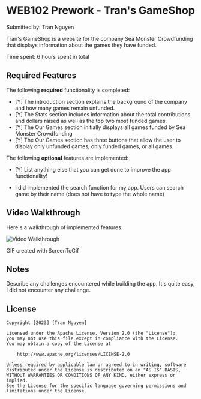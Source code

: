 # WEB102 Prework - Tran's GameShop

Submitted by: Tran Nguyen

Tran's GameShop is a website for the company Sea Monster Crowdfunding that displays information about the games they have funded.

Time spent: 6 hours spent in total

## Required Features

The following **required** functionality is completed:

- [Y] The introduction section explains the background of the company and how many games remain unfunded.
- [Y] The Stats section includes information about the total contributions and dollars raised as well as the top two most funded games.
- [Y] The Our Games section initially displays all games funded by Sea Monster Crowdfunding
- [Y] The Our Games section has three buttons that allow the user to display only unfunded games, only funded games, or all games.

The following **optional** features are implemented:

- [Y] List anything else that you can get done to improve the app functionality!

* I did implemented the search function for my app. Users can search game by their name (does not have to type the whole name)

## Video Walkthrough

Here's a walkthrough of implemented features:

<img src='./prework.gif' title='Video Walkthrough' width='' alt='Video Walkthrough' />

<!-- Replace this with whatever GIF tool you used! -->

GIF created with ScreenToGif

<!-- Recommended tools:
[Kap](https://getkap.co/) for macOS
[ScreenToGif](https://www.screentogif.com/) for Windows
[peek](https://github.com/phw/peek) for Linux. -->

## Notes

Describe any challenges encountered while building the app.
It's quite easy, I did not encounter any challenge.

## License

    Copyright [2023] [Tran Nguyen]

    Licensed under the Apache License, Version 2.0 (the "License");
    you may not use this file except in compliance with the License.
    You may obtain a copy of the License at

        http://www.apache.org/licenses/LICENSE-2.0

    Unless required by applicable law or agreed to in writing, software
    distributed under the License is distributed on an "AS IS" BASIS,
    WITHOUT WARRANTIES OR CONDITIONS OF ANY KIND, either express or implied.
    See the License for the specific language governing permissions and
    limitations under the License.
